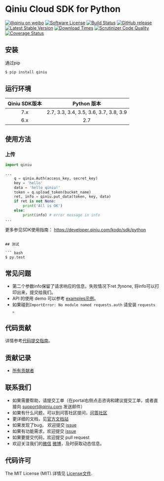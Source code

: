 # Qiniu Cloud SDK for Python

[![@qiniu on weibo](http://img.shields.io/badge/weibo-%40qiniutek-blue.svg)](http://weibo.com/qiniutek)
[![Software License](https://img.shields.io/badge/license-MIT-brightgreen.svg)](LICENSE)
[![Build Status](https://github.com/qiniu/python-sdk/actions/workflows/ci-test.yml/badge.svg)](https://travis-ci.org/qiniu/python-sdk)
[![GitHub release](https://img.shields.io/github/v/tag/qiniu/python-sdk.svg?label=release)](https://github.com/qiniu/python-sdk/releases)
[![Latest Stable Version](https://img.shields.io/pypi/v/qiniu.svg)](https://pypi.python.org/pypi/qiniu)
[![Download Times](https://img.shields.io/pypi/dm/qiniu.svg)](https://pypi.python.org/pypi/qiniu)
[![Scrutinizer Code Quality](https://scrutinizer-ci.com/g/qiniu/python-sdk/badges/quality-score.png?b=master)](https://scrutinizer-ci.com/g/qiniu/python-sdk/?branch=master)
[![Coverage Status](https://codecov.io/gh/qiniu/python-sdk/branch/master/graph/badge.svg)](https://codecov.io/gh/qiniu/python-sdk)

## 安装

通过pip

```bash
$ pip install qiniu
```

## 运行环境

| Qiniu SDK版本 |              Python 版本               |
| :-----------: | :------------------------------------: |
|      7.x      | 2.7, 3.3, 3.4, 3.5, 3.6, 3.7, 3.8, 3.9 |
|      6.x      |                  2.7                   |

## 使用方法

### 上传
```python
import qiniu

...
    q = qiniu.Auth(access_key, secret_key)
    key = 'hello'
    data = 'hello qiniu!'
    token = q.upload_token(bucket_name)
    ret, info = qiniu.put_data(token, key, data)
    if ret is not None:
        print('All is OK')
    else:
        print(info) # error message in info
...

```
更多参见SDK使用指南： https://developer.qiniu.com/kodo/sdk/python
```

## 测试

``` bash
$ py.test
```

## 常见问题

- 第二个参数info保留了请求响应的信息，失败情况下ret 为none, 将info可以打印出来，提交给我们。
- API 的使用 demo 可以参考 [examples示例](https://github.com/qiniu/python-sdk/tree/master/examples)。
- 如果碰到`ImportError: No module named requests.auth` 请安装 `requests` 。

## 代码贡献

详情参考[代码提交指南](https://github.com/qiniu/python-sdk/blob/master/CONTRIBUTING.md)。

## 贡献记录

- [所有贡献者](https://github.com/qiniu/python-sdk/contributors)

## 联系我们

- 如果需要帮助，请提交工单（在portal右侧点击咨询和建议提交工单，或者直接向 support@qiniu.com 发送邮件）
- 如果有什么问题，可以到问答社区提问，[问答社区](http://qiniu.segmentfault.com/)
- 更详细的文档，见[官方文档站](http://developer.qiniu.com/)
- 如果发现了bug， 欢迎提交 [issue](https://github.com/qiniu/python-sdk/issues)
- 如果有功能需求，欢迎提交 [issue](https://github.com/qiniu/python-sdk/issues)
- 如果要提交代码，欢迎提交 pull request
- 欢迎关注我们的[微信](http://www.qiniu.com/#weixin) [微博](http://weibo.com/qiniutek)，及时获取动态信息。

## 代码许可

The MIT License (MIT).详情见 [License文件](https://github.com/qiniu/python-sdk/blob/master/LICENSE).
